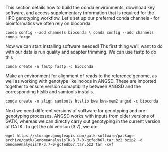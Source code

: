 This section details how to build the conda environments, download key software, and access supplementary information that is required for the HPC genotyping workflow. Let's set up our preferred conda channels - for bioinformatics we often rely on bioconda.

`conda config --add channels bioconda \
 conda config --add channels conda-forge `

Now we can start installing software needed! 
Ths first thing we'll want to do with our data is run quality and adapter trimming. We can use fastp to do this

`conda create -n fastp fastp -c bioconda`

Make an environment for alignment of reads to the reference genome, as well as working with genotype likelihoods in ANGSD. These are imported together to ensure version comaptibility between ANGSD and the corresponding htslib and samtools installs. 

`conda create -n align samtools htslib bwa bwa-mem2 angsd -c bioconda`

Next we need different versions of software for genotyping and pre-genotyping processes. ANGSD works with inputs from older versions of GATK, whereas we can directly carry out genotyping in the current version of GATK. To get the old verison (3.7), we do:

`wget https://storage.googleapis.com/gatk-software/package-archive/gatk/GenomeAnalysisTK-3.7-0-gcfedb67.tar.bz2
bzip2 -d GenomeAnalysisTK-3.7-0-gcfedb67.tar.bz2
tar -xvf`

